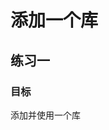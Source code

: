 <!--
 * @Author       : lqm283
 * @Date         : 2022-11-12 10:22:59
 * @LastEditTime : 2022-11-12 10:24:05
 * @LastEditors  : lqm283
 * --------------------------------------------------------------------------------------------------------------------<
 * @Description  : Please edit a descrition about this file at here.
 * --------------------------------------------------------------------------------------------------------------------<
 * @FilePath     : /notebook/step2.md
-->
# 添加一个库

## 练习一

### 目标

添加并使用一个库
